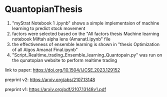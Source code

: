 # QuantopianThesis
1. "myStrat Notebook 1 .ipynb" shows a simple implementaion of machine learning to predict stock movement
2. factors were selected based on the "All factors thesis Machine learning notebook Miftah alpha lens (Amanat).ipynb" file
3. the effectiveness of ensemble learning is shown in "thesis Optimization of all Algos Amanat Final.ipynb"
4. "Script_Realtime_trading_Ensemble_learning_Quantopain.py" was run on the qunatopian website to perform realtime trading


link to paper: https://doi.org/10.1504/IJCSE.2023.129152

preprint v2: https://arxiv.org/abs/2107.13148

preprint v1: https://arxiv.org/pdf/2107.13148v1.pdf
